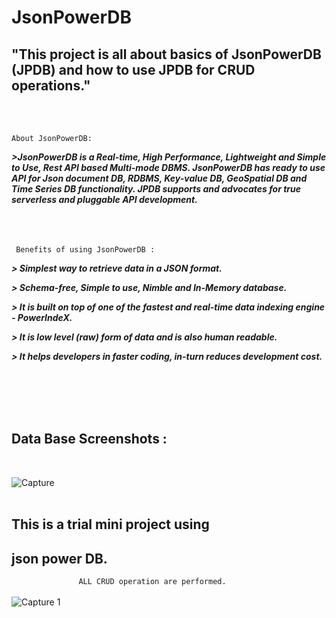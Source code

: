 
# JsonPowerDB
## "This project is all about basics of JsonPowerDB (JPDB) and how to use JPDB for CRUD operations."


  <br />
  <br />
  
  ``` About JsonPowerDB: ```

  ***>JsonPowerDB is a Real-time, High Performance, Lightweight and Simple to Use, Rest API based Multi-mode DBMS. JsonPowerDB has ready to use API for Json document DB, RDBMS,          Key-value DB, GeoSpatial DB and Time Series DB functionality. JPDB supports and advocates for true serverless and pluggable API development.***
  <br />
  <br />
  <br />
   <br />
  
   ``` Benefits of using JsonPowerDB :```
    

  ***> Simplest way to retrieve data in a JSON format.***

  ***> Schema-free, Simple to use, Nimble and In-Memory database.***

  ***> It is built on top of one of the fastest and real-time data indexing engine - PowerIndeX.***

  ***> It is low level (raw) form of data and is also human readable.***

  ***> It helps developers in faster coding, in-turn reduces development cost.***

<br />
<br />
<br />
<br />

## Data Base Screenshots :

<br />

![Capture](https://user-images.githubusercontent.com/79776840/109408343-c74e4d00-79ae-11eb-96a2-5231e6e936fd.JPG)
<br />
<br />
 ##                This is a trial mini project using
 ##                        json power DB.
```               ALL CRUD operation are performed.```
                     <br />
                     <br />
![Capture 1](https://user-images.githubusercontent.com/79776840/109408757-85bfa100-79b2-11eb-92d3-c91d4a97d1e4.JPG)
